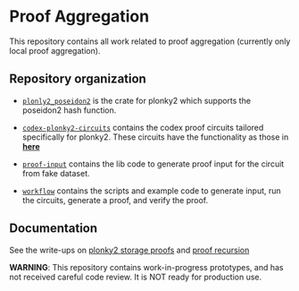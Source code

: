 Proof Aggregation
================================

This repository contains all work related to proof aggregation (currently only local proof aggregation).

Repository organization
-----------------

- [`plonly2_poseidon2`](./plonky2_poseidon2) is the crate for plonky2 which supports the poseidon2 hash function.

- [`codex-plonky2-circuits`](./codex-plonky2-circuits) contains the codex proof circuits tailored specifically for plonky2. These circuits have the functionality as those in [**here**](https://github.com/codex-storage/codex-storage-proofs-circuits)

- [`proof-input`](./proof-input) contains the lib code to generate proof input for the circuit from fake dataset.

- [`workflow`](./workflow) contains the scripts and example code to generate input, run the circuits, generate a proof, and verify the proof.

Documentation
-----------------
See the write-ups on [plonky2 storage proofs](https://hackmd.io/@NQdG6IOmQE6astjwhJ6ACw/rJSsScfAR) and [proof recursion](https://hackmd.io/@NQdG6IOmQE6astjwhJ6ACw/rk85D2HX1e)

**WARNING**: This repository contains work-in-progress prototypes, and has not received careful code review. It is NOT ready for production use.
